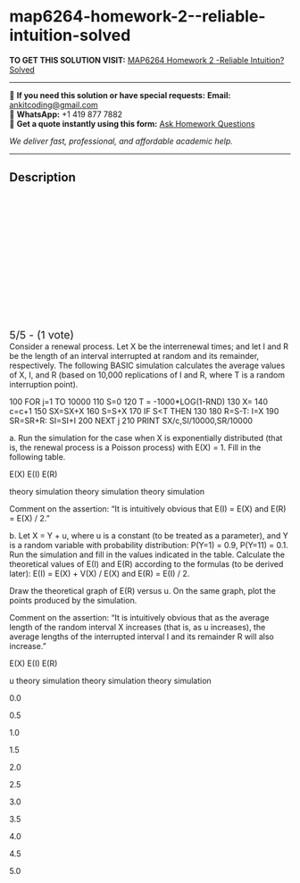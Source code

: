 # map6264-homework-2--reliable-intuition-solved
**TO GET THIS SOLUTION VISIT:** [MAP6264 Homework 2 -Reliable Intuition? Solved](https://www.ankitcodinghub.com/product/map-6264-homework-2-reliable-intuition-20-points-solved/)


---

📩 **If you need this solution or have special requests:** **Email:** ankitcoding@gmail.com  
📱 **WhatsApp:** +1 419 877 7882  
📄 **Get a quote instantly using this form:** [Ask Homework Questions](https://www.ankitcodinghub.com/services/ask-homework-questions/)

*We deliver fast, professional, and affordable academic help.*

---

<h2>Description</h2>



<div class="kk-star-ratings kksr-auto kksr-align-center kksr-valign-top" data-payload="{&quot;align&quot;:&quot;center&quot;,&quot;id&quot;:&quot;123664&quot;,&quot;slug&quot;:&quot;default&quot;,&quot;valign&quot;:&quot;top&quot;,&quot;ignore&quot;:&quot;&quot;,&quot;reference&quot;:&quot;auto&quot;,&quot;class&quot;:&quot;&quot;,&quot;count&quot;:&quot;1&quot;,&quot;legendonly&quot;:&quot;&quot;,&quot;readonly&quot;:&quot;&quot;,&quot;score&quot;:&quot;5&quot;,&quot;starsonly&quot;:&quot;&quot;,&quot;best&quot;:&quot;5&quot;,&quot;gap&quot;:&quot;4&quot;,&quot;greet&quot;:&quot;Rate this product&quot;,&quot;legend&quot;:&quot;5\/5 - (1 vote)&quot;,&quot;size&quot;:&quot;24&quot;,&quot;title&quot;:&quot;MAP6264  Homework 2 -Reliable Intuition? Solved&quot;,&quot;width&quot;:&quot;138&quot;,&quot;_legend&quot;:&quot;{score}\/{best} - ({count} {votes})&quot;,&quot;font_factor&quot;:&quot;1.25&quot;}">

<div class="kksr-stars">

<div class="kksr-stars-inactive">
            <div class="kksr-star" data-star="1" style="padding-right: 4px">


<div class="kksr-icon" style="width: 24px; height: 24px;"></div>
        </div>
            <div class="kksr-star" data-star="2" style="padding-right: 4px">


<div class="kksr-icon" style="width: 24px; height: 24px;"></div>
        </div>
            <div class="kksr-star" data-star="3" style="padding-right: 4px">


<div class="kksr-icon" style="width: 24px; height: 24px;"></div>
        </div>
            <div class="kksr-star" data-star="4" style="padding-right: 4px">


<div class="kksr-icon" style="width: 24px; height: 24px;"></div>
        </div>
            <div class="kksr-star" data-star="5" style="padding-right: 4px">


<div class="kksr-icon" style="width: 24px; height: 24px;"></div>
        </div>
    </div>

<div class="kksr-stars-active" style="width: 138px;">
            <div class="kksr-star" style="padding-right: 4px">


<div class="kksr-icon" style="width: 24px; height: 24px;"></div>
        </div>
            <div class="kksr-star" style="padding-right: 4px">


<div class="kksr-icon" style="width: 24px; height: 24px;"></div>
        </div>
            <div class="kksr-star" style="padding-right: 4px">


<div class="kksr-icon" style="width: 24px; height: 24px;"></div>
        </div>
            <div class="kksr-star" style="padding-right: 4px">


<div class="kksr-icon" style="width: 24px; height: 24px;"></div>
        </div>
            <div class="kksr-star" style="padding-right: 4px">


<div class="kksr-icon" style="width: 24px; height: 24px;"></div>
        </div>
    </div>
</div>


<div class="kksr-legend" style="font-size: 19.2px;">
            5/5 - (1 vote)    </div>
    </div>
Consider a renewal process. Let X be the interrenewal times; and let I and R be the length of an interval interrupted at random and its remainder, respectively. The following BASIC simulation calculates the average values of X, I, and R (based on 10,000 replications of I and R, where T is a random interruption point).

100 FOR j=1 TO 10000 110 S=0 120 T = -1000*LOG(1-RND) 130 X= 140 c=c+1 150 SX=SX+X 160 S=S+X 170 IF S&lt;T THEN 130 180 R=S-T: I=X 190 SR=SR+R: SI=SI+I 200 NEXT j 210 PRINT SX/c,SI/10000,SR/10000

a. Run the simulation for the case when X is exponentially distributed (that is, the renewal process is a Poisson process) with E(X) = 1. Fill in the following table.

E(X) E(I) E(R)

theory simulation theory simulation theory simulation

Comment on the assertion: “It is intuitively obvious that E(I) = E(X) and E(R) = E(X) / 2.”

b. Let X = Y + u, where u is a constant (to be treated as a parameter), and Y is a random variable with probability distribution: P(Y=1) = 0.9, P(Y=11) = 0.1. Run the simulation and fill in the values indicated in the table. Calculate the theoretical values of E(I) and E(R) according to the formulas (to be derived later): E(I) = E(X) + V(X) / E(X) and E(R) = E(I) / 2.

Draw the theoretical graph of E(R) versus u. On the same graph, plot the points produced by the simulation.

Comment on the assertion: “It is intuitively obvious that as the average length of the random interval X increases (that is, as u increases), the average lengths of the interrupted interval I and its remainder R will also increase.”

E(X) E(I) E(R)

u theory simulation theory simulation theory simulation

0.0

0.5

1.0

1.5

2.0

2.5

3.0

3.5

4.0

4.5

5.0
